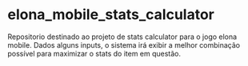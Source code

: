 # elona_mobile_stats_calculator
Repositorio destinado ao projeto de stats calculator para o jogo elona mobile. Dados alguns inputs, o sistema irá exibir a melhor combinação possível para maximizar o stats do item em questão.
